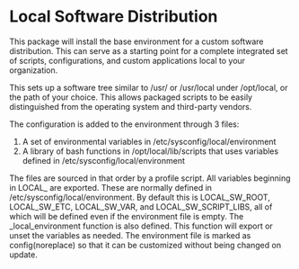 Local Software Distribution
===========================

This package will install the base environment for a custom software distribution.
This can serve as a starting point for a complete integrated set of scripts, configurations,
and custom applications local to your organization.

This sets up a software tree similar to /usr/ or /usr/local under /opt/local, or
the path of your choice. This allows packaged scripts to be easily distinguished
from the operating system and third-party vendors.

The configuration is added to the environment through 3 files:
1. A set of environmental variables in /etc/sysconfig/local/environment
2. A library of bash functions in /opt/local/lib/scripts that uses variables defined in /etc/sysconfig/local/environment


The files are sourced in that order by a profile script. All variables beginning in LOCAL_ are exported. These are normally defined in /etc/sysconfig/local/environment. By default this is LOCAL_SW_ROOT, LOCAL_SW_ETC, LOCAL_SW_VAR, and LOCAL_SW_SCRIPT_LIBS, all of which will be defined even if the environment file is empty. The _local_environment function is also defined. This function will export or unset the variables as needed. The environment file is marked as config(noreplace) so that it can be customized without being changed on update. 
